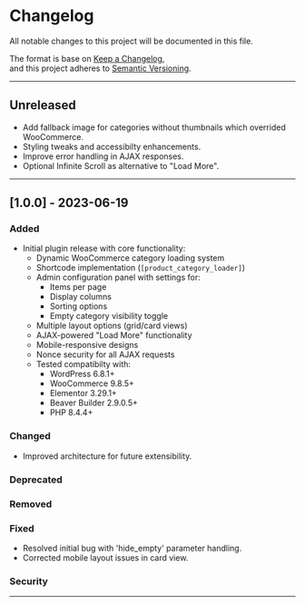 # Changelog

All notable changes to this project will be documented in this file.

The format is base on [Keep a Changelog](https://keepachangelog.com/en/1.0.0/),  
and this project adheres to [Semantic Versioning](https://semver.org/spec/v2.0.0.html).

---

## Unreleased

- Add fallback image for categories without thumbnails which overrided WooCommerce.
- Styling tweaks and accessibilty enhancements.
- Improve error handling in AJAX responses.
- Optional Infinite Scroll as alternative to "Load More".

---

## [1.0.0] - 2023-06-19

### Added
- Initial plugin release with core functionality:
  - Dynamic WooCommerce category loading system
  - Shortcode implementation (`[product_category_loader]`)
  - Admin configuration panel with settings for:
    - Items per page
    - Display columns
    - Sorting options
    - Empty category visibility toggle
  - Multiple layout options (grid/card views)
  - AJAX-powered "Load More" functionality
  - Mobile-responsive designs
  - Nonce security for all AJAX requests
  - Tested compatibilty with:
    - WordPress 6.8.1+
    - WooCommerce 9.8.5+
    - Elementor 3.29.1+
    - Beaver Builder 2.9.0.5+
    - PHP 8.4.4+

### Changed
- Improved architecture for future extensibility.

### Deprecated

### Removed

### Fixed
- Resolved initial bug with 'hide_empty' parameter handling.
- Corrected mobile layout issues in card view.

### Security

---